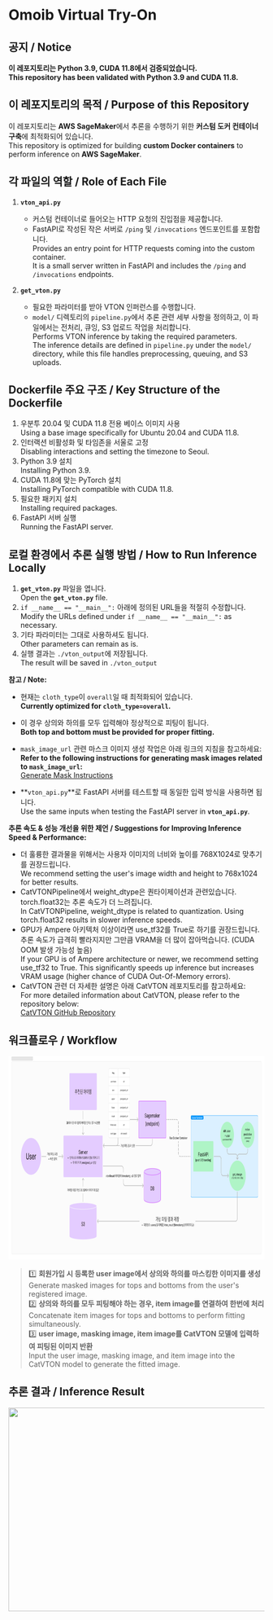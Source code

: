 # Omoib Virtual Try-On

## **공지 / Notice**
**이 레포지토리는 Python 3.9, CUDA 11.8에서 검증되었습니다.**  
**This repository has been validated with Python 3.9 and CUDA 11.8.**


## **이 레포지토리의 목적 / Purpose of this Repository**
이 레포지토리는 **AWS SageMaker**에서 추론을 수행하기 위한 **커스텀 도커 컨테이너 구축**에 최적화되어 있습니다.  
This repository is optimized for building **custom Docker containers** to perform inference on **AWS SageMaker**.


## **각 파일의 역할 / Role of Each File**
1. **`vton_api.py`**  
   - 커스텀 컨테이너로 들어오는 HTTP 요청의 진입점을 제공합니다.  
   - FastAPI로 작성된 작은 서버로 `/ping` 및 `/invocations` 엔드포인트를 포함합니다.  
   Provides an entry point for HTTP requests coming into the custom container.  
   It is a small server written in FastAPI and includes the `/ping` and `/invocations` endpoints.


2. **`get_vton.py`**  
   - 필요한 파라미터를 받아 VTON 인퍼런스를 수행합니다.  
   - `model/` 디렉토리의 `pipeline.py`에서 추론 관련 세부 사항을 정의하고, 이 파일에서는 전처리, 큐잉, S3 업로드 작업을 처리합니다.  
   Performs VTON inference by taking the required parameters.  
   The inference details are defined in `pipeline.py` under the `model/` directory, while this file handles preprocessing, queuing, and S3 uploads.


## **Dockerfile 주요 구조 / Key Structure of the Dockerfile**
1. 우분투 20.04 및 CUDA 11.8 전용 베이스 이미지 사용  
   Using a base image specifically for Ubuntu 20.04 and CUDA 11.8.  
2. 인터랙션 비활성화 및 타임존을 서울로 고정  
   Disabling interactions and setting the timezone to Seoul.  
3. Python 3.9 설치  
   Installing Python 3.9.  
4. CUDA 11.8에 맞는 PyTorch 설치  
   Installing PyTorch compatible with CUDA 11.8.  
5. 필요한 패키지 설치  
   Installing required packages.  
6. FastAPI 서버 실행  
   Running the FastAPI server.  


## **로컬 환경에서 추론 실행 방법 / How to Run Inference Locally**
1. **`get_vton.py`** 파일을 엽니다.  
   Open the **`get_vton.py`** file.  
2. `if __name__ == "__main__":` 아래에 정의된 URL들을 적절히 수정합니다.  
   Modify the URLs defined under `if __name__ == "__main__":` as necessary.  
3. 기타 파라미터는 그대로 사용하셔도 됩니다.  
   Other parameters can remain as is.
4. 실행 결과는 `./vton_output`에 저장됩니다.  
    The result will be saved in `./vton_output`

**참고 / Note:**  
- 현재는 `cloth_type`이 `overall`일 때 최적화되어 있습니다.  
  **Currently optimized for `cloth_type=overall`.**  
- 이 경우 상의와 하의를 모두 입력해야 정상적으로 피팅이 됩니다.  
  **Both top and bottom must be provided for proper fitting.**  
- `mask_image_url` 관련 마스크 이미지 생성 작업은 아래 링크의 지침을 참고하세요:  
  **Refer to the following instructions for generating mask images related to `mask_image_url`:**  
  <a href="https://github.com/git-hubsalt/generate-mask" target="_blank">Generate Mask Instructions</a>
 

- **`vton_api.py`**로 FastAPI 서버를 테스트할 때 동일한 입력 방식을 사용하면 됩니다.  
  Use the same inputs when testing the FastAPI server in **`vton_api.py`**.

**추론 속도 & 성능 개선을 위한 제언 / Suggestions for Improving Inference Speed & Performance:**
- 더 훌륭한 결과물을 위해서는 사용자 이미지의 너비와 높이를 768X1024로 맞추기를 권장드립니다.  
  We recommend setting the user's image width and height to 768x1024 for better results.  
- CatVTONPipeline에서 weight_dtype은 퀀타이제이션과 관련있습니다. torch.float32는 추론 속도가 더 느려집니다.  
  In CatVTONPipeline, weight_dtype is related to quantization. Using torch.float32 results in slower inference speeds.
- GPU가 Ampere 아키텍처 이상이라면 use_tf32를 True로 하기를 권장드립니다. 추론 속도가 급격히 빨라지지만 그만큼 VRAM을 더 많이 잡아먹습니다. (CUDA OOM 발생 가능성 높음)  
  If your GPU is of Ampere architecture or newer, we recommend setting use_tf32 to True. This significantly speeds up inference but increases VRAM usage (higher chance of CUDA Out-Of-Memory errors).
- CatVTON 관련 더 자세한 설명은 아래 CatVTON 레포지토리를 참고하세요:  
  For more detailed information about CatVTON, please refer to the repository below:  
  <a href="https://github.com/Zheng-Chong/CatVTON?tab=readme-ov-file" target="_blank">CatVTON GitHub Repository</a>


## **워크플로우 / Workflow**
<img src="asset/workflow.png" width="800" height="400"/>

> 1️⃣ **회원가입 시 등록한 user image에서 상의와 하의를 마스킹한 이미지를 생성**  
Generate masked images for tops and bottoms from the user's registered image.  
2️⃣ **상의와 하의를 모두 피팅해야 하는 경우, item image를 연결하여 한번에 처리**  
Concatenate item images for tops and bottoms to perform fitting simultaneously.  
3️⃣ **user image, masking image, item image를 CatVTON 모델에 입력하여 피팅된 이미지 반환**  
Input the user image, masking image, and item image into the CatVTON model to generate the fitted image.  

## **추론 결과 / Inference Result**
<img src="https://github.com/user-attachments/assets/0b215759-26a8-4390-8c0f-e347ca95fb2a" width="800" height="400"/>